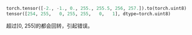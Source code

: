 ```python
torch.tensor([-2., -1., 0., 255., 255.5, 256, 257.]).to(torch.uint8)
tensor([254, 255,   0, 255, 255,   0,   1], dtype=torch.uint8)
```

超过[0, 255]的都会回转，引起错误。